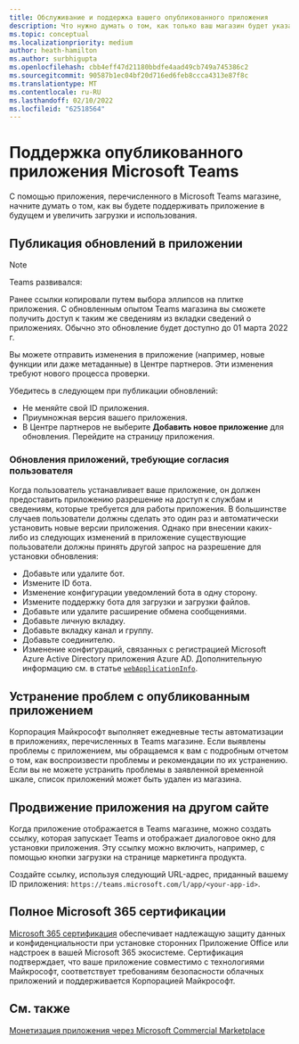 ```yaml
---
title: Обслуживание и поддержка вашего опубликованного приложения
description: Что нужно думать о том, как только ваш магазин будет указан в Teams магазине и AppSource.
ms.topic: conceptual
ms.localizationpriority: medium
author: heath-hamilton
ms.author: surbhigupta
ms.openlocfilehash: cbb4eff47d21180bbdfe4aad49cb749a745386c2
ms.sourcegitcommit: 90587b1ec04bf20d716ed6feb8ccca4313e87f8c
ms.translationtype: MT
ms.contentlocale: ru-RU
ms.lasthandoff: 02/10/2022
ms.locfileid: "62518564"
---
```

# <a name="maintain-your-published-microsoft-teams-app"></a>Поддержка опубликованного приложения Microsoft Teams

С помощью приложения, перечисленного в Microsoft Teams магазине, начните думать о том, как вы будете поддерживать приложение в будущем и увеличить загрузки и использования.

## <a name="publish-updates-to-your-app"></a>Публикация обновлений в приложении

> [!NOTE]
> Teams развивался:
> 
> Ранее ссылки копировали путем выбора эллипсов на плитке приложения. С обновленным опытом Teams магазина вы сможете получить доступ к таким же сведениям из вкладки сведений о приложениях. Обычно это обновление будет доступно до 01 марта 2022 г.

Вы можете отправить изменения в приложение (например, новые функции или даже метаданные) в Центре партнеров. Эти изменения требуют нового процесса проверки.

Убедитесь в следующем при публикации обновлений:

* Не меняйте свой ID приложения.
* Приумножная версия вашего приложения.
* В Центре партнеров не выберите **Добавить новое приложение** для обновления. Перейдите на страницу приложения.

### <a name="app-updates-requiring-user-consent"></a>Обновления приложений, требующие согласия пользователя

Когда пользователь устанавливает ваше приложение, он должен предоставить приложению разрешение на доступ к службам и сведениям, которые требуется для работы приложения. В большинстве случаев пользователи должны сделать это один раз и автоматически установить новые версии приложения.
Однако при внесении каких-либо из следующих изменений в приложение существующие пользователи должны принять другой запрос на разрешение для установки обновления:

* Добавьте или удалите бот.
* Измените ID бота.
* Изменение конфигурации уведомлений бота в одну сторону.
* Измените поддержку бота для загрузки и загрузки файлов.
* Добавьте или удалите расширение обмена сообщениями.
* Добавьте личную вкладку.
* Добавьте вкладку канал и группу.
* Добавьте соединителю.
* Изменение конфигураций, связанных с регистрацией Microsoft Azure Active Directory приложения Azure AD. Дополнительную информацию см. в статье [`webApplicationInfo`](~/resources/schema/manifest-schema.md#webapplicationinfo).

## <a name="fix-issues-with-your-published-app"></a>Устранение проблем с опубликованным приложением

Корпорация Майкрософт выполняет ежедневные тесты автоматизации в приложениях, перечисленных в Teams магазине. Если выявлены проблемы с приложением, мы обращаемся к вам с подробным отчетом о том, как воспроизвести проблемы и рекомендации по их устранению. Если вы не можете устранить проблемы в заявленной временной шкале, список приложений может быть удален из магазина.

## <a name="promote-your-app-on-another-site"></a>Продвижение приложения на другом сайте

Когда приложение отображается в Teams магазине, можно создать ссылку, которая запускает Teams и отображает диалоговое окно для установки приложения. Эту ссылку можно включить, например, с помощью кнопки загрузки на странице маркетинга продукта.

Создайте ссылку, используя следующий URL-адрес, приданный вашему ID приложения: `https://teams.microsoft.com/l/app/<your-app-id>`.

## <a name="complete-microsoft-365-certification"></a>Полное Microsoft 365 сертификации

[Microsoft 365 сертификация](/microsoft-365-app-certification/docs/certification) обеспечивает надлежащую защиту данных и конфиденциальности при установке сторонних Приложение Office или надстроек в вашей Microsoft 365 экосистеме. Сертификация подтверждает, что ваше приложение совместимо с технологиями Майкрософт, соответствует требованиям безопасности облачных приложений и поддерживается Корпорацией Майкрософт.

## <a name="see-also"></a>См. также

[Монетизация приложения через Microsoft Commercial Marketplace](/office/dev/store/monetize-addins-through-microsoft-commercial-marketplace)
